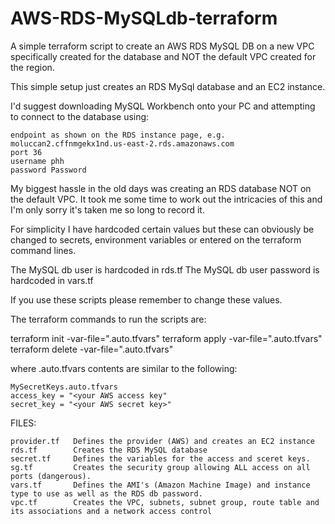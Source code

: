 # AWS-RDS-MySQLdb-terraform
A simple terraform script to create an AWS RDS MySQL DB on a new VPC specifically created for the database and NOT the default VPC created for the region.

This simple setup just creates an RDS MySql database and an EC2 instance.

I'd suggest downloading MySQL Workbench onto your PC and attempting to connect to the database using:

	endpoint as shown on the RDS instance page, e.g. moluccan2.cffnmgekx1nd.us-east-2.rds.amazonaws.com
	port 36
	username phh 
	password Password


My biggest hassle in the old days was creating an RDS database NOT on the default VPC.
It took me some time to work out the intricacies of this and I'm only sorry it's taken me so long to record it.

For simplicity I have hardcoded certain values but these can obviously be changed to secrets, 
environment variables or entered on the terraform command lines.

The MySQL db user is hardcoded in rds.tf
The MySQL db user password is hardcoded in vars.tf 

If you use these scripts please remember to change these values.

The terraform commands to run the scripts are:

terraform init -var-file="<location and name of your secrets file>.auto.tfvars"
terraform apply -var-file="<location and name of your secrets file>.auto.tfvars"
terraform delete -var-file="<location and name of your secrets file>.auto.tfvars"

where <location and name of your secrets file>.auto.tfvars contents are similar to the following:
  
	MySecretKeys.auto.tfvars
  	access_key = "<your AWS access key"
  	secret_key = "<your AWS secret key>"

FILES:

 	provider.tf   Defines the provider (AWS) and creates an EC2 instance
	rds.tf        Creates the RDS MySQL database
	secret.tf     Defines the variables for the access and sceret keys.
	sg.tf         Creates the security group allowing ALL access on all ports (dangerous).
	vars.tf       Defines the AMI's (Amazon Machine Image) and instance type to use as well as the RDS db password.
	vpc.tf        Creates the VPC, subnets, subnet group, route table and its associations and a network access control
	
